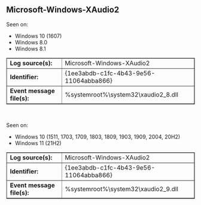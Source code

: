 ## Microsoft-Windows-XAudio2

Seen on:
* Windows 10 (1607)
* Windows 8.0
* Windows 8.1

<table border="1" class="docutils">
  <tbody>
    <tr>
      <td><b>Log source(s):</b></td>
      <td>Microsoft-Windows-XAudio2</td>
    </tr>
    <tr>
      <td><b>Identifier:</b></td>
      <td>{1ee3abdb-c1fc-4b43-9e56-11064abba866}</td>
    </tr>
    <tr>
      <td><b>Event message file(s):</b></td>
      <td>%systemroot%\system32\xaudio2_8.dll</td>
    </tr>
  </tbody>
</table>

&nbsp;

Seen on:
* Windows 10 (1511, 1703, 1709, 1803, 1809, 1903, 1909, 2004, 20H2)
* Windows 11 (21H2)

<table border="1" class="docutils">
  <tbody>
    <tr>
      <td><b>Log source(s):</b></td>
      <td>Microsoft-Windows-XAudio2</td>
    </tr>
    <tr>
      <td><b>Identifier:</b></td>
      <td>{1ee3abdb-c1fc-4b43-9e56-11064abba866}</td>
    </tr>
    <tr>
      <td><b>Event message file(s):</b></td>
      <td>%systemroot%\system32\xaudio2_9.dll</td>
    </tr>
  </tbody>
</table>

&nbsp;

